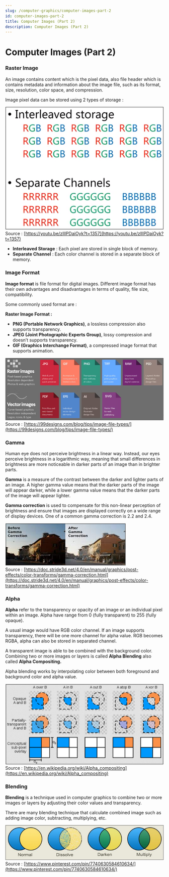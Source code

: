 ```yaml
---
slug: /computer-graphics/computer-images-part-2
id: computer-images-part-2
title: Computer Images (Part 2)
description: Computer Images (Part 2)
---
```

# Computer Images (Part 2)

### Raster Image

An image contains content which is the pixel data, also file header which is contains metadata and information about the image file, such as its format, size, resolution, color space, and compression.

Image pixel data can be stored using 2 types of storage :

![Interleaved and separate storage comparison for storing color](./pixel-storage.png)  
Source : [https://youtu.be/zllIPDaiOyk?t=1357](https://youtu.be/zllIPDaiOyk?t=1357)

- **Interleaved Storage** : Each pixel are stored in single block of memory.
- **Separate Channel** : Each color channel is stored in a separate block of memory.

### Image Format

**Image format** is file format for digital images. Different image format has their own advantages and disadvantages in terms of quality, file size, compatibility.

Some commonly used format are :

**Raster Image Format :**

- **PNG (Portable Network Graphics)**, a lossless compression also supports transparency.
- **JPEG (Joint Photographic Experts Group)**, lossy compression and doesn’t supports transparency.
- **GIF (Graphics Interchange Format)**, a compressed image format that supports animation.

![Common raster and vector image common format](./image-format-example.png)  
Source : [https://99designs.com/blog/tips/image-file-types/](https://99designs.com/blog/tips/image-file-types/)

### Gamma

Human eye does not perceive brightness in a linear way. Instead, our eyes perceive brightness in a logarithmic way, meaning that small differences in brightness are more noticeable in darker parts of an image than in brighter parts.

**Gamma** is a measure of the contrast between the darker and lighter parts of an image. A higher gamma value means that the darker parts of the image will appear darker, while a lower gamma value means that the darker parts of the image will appear lighter.

**Gamma correction** is used to compensate for this non-linear perception of brightness and 
ensure that images are displayed correctly on a wide range of display devices. One of a common gamma correction is 2.2 and 2.4.

![Before and after gamma correction comparison](./gamma-comparison.png)  
Source : [https://doc.stride3d.net/4.0/en/manual/graphics/post-effects/color-transforms/gamma-correction.html](https://doc.stride3d.net/4.0/en/manual/graphics/post-effects/color-transforms/gamma-correction.html)

### Alpha

**Alpha** refer to the transparency or opacity of an image or an individual pixel within an image. Alpha have range from 0 (fully transparent) to 255 (fully opaque).

A usual image would have RGB color channel. If an image supports transparency, there will be one more channel for alpha value. RGB becomes RGBA, alpha can also be stored in separated channel.

A transparent image is able to be combined with the background color. Combining two or more images or layers is called **Alpha Blending** also called **Alpha Compositing.** 

Alpha blending works by interpolating color between both foreground and background color and alpha value.

![Example of alpha blending between a circle and square](./alpha-blending.png)  
Source : [https://en.wikipedia.org/wiki/Alpha_compositing](https://en.wikipedia.org/wiki/Alpha_compositing)

### Blending

**Blending** is a technique used in computer graphics to combine two or more images or layers by adjusting their color values and transparency.

There are many blending technique that calculate combined image such as adding image color, subtracting, multiplying, etc.

![Example of common blending such as normal, dissolve, darken, multiply](./blending-example.png)  
Source : [https://www.pinterest.com/pin/7740630584610634/](https://www.pinterest.com/pin/7740630584610634/)